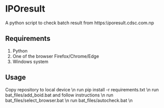 # IPOresult

A python script to check batch result from https:\\iporesult.cdsc.com.np

## Requirements
1. Python
2. One of the browser Firefox/Chrome/Edge
3. Windows system

## Usage
Copy repository to local device \n
run pip install -r requirements.txt \n
run bat_files/add_boid.bat and follow instructions \n
run bat_files/select_browser.bat \n
run bat_files/autocheck.bat \n
